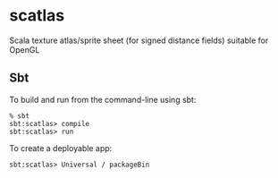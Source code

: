 scatlas
=======

Scala texture atlas/sprite sheet (for signed distance fields) suitable for OpenGL

Sbt
---

To build and run from the command-line using sbt:

    % sbt
    sbt:scatlas> compile
    sbt:scatlas> run

To create a deployable app:

    sbt:scatlas> Universal / packageBin
